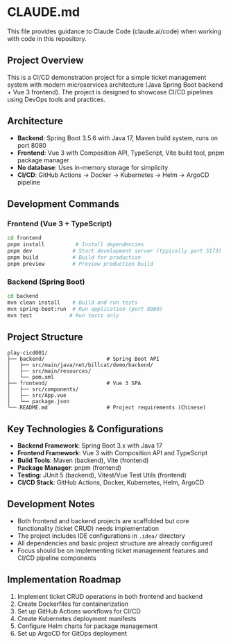 # CLAUDE.md

This file provides guidance to Claude Code (claude.ai/code) when working with code in this repository.

## Project Overview

This is a CI/CD demonstration project for a simple ticket management system with modern microservices architecture (Java Spring Boot backend + Vue 3 frontend). The project is designed to showcase CI/CD pipelines using DevOps tools and practices.

## Architecture

- **Backend**: Spring Boot 3.5.6 with Java 17, Maven build system, runs on port 8080
- **Frontend**: Vue 3 with Composition API, TypeScript, Vite build tool, pnpm package manager
- **No database**: Uses in-memory storage for simplicity
- **CI/CD**: GitHub Actions → Docker → Kubernetes → Helm → ArgoCD pipeline

## Development Commands

### Frontend (Vue 3 + TypeScript)
```bash
cd frontend
pnpm install          # Install dependencies
pnpm dev             # Start development server (typically port 5173)
pnpm build           # Build for production
pnpm preview         # Preview production build
```

### Backend (Spring Boot)
```bash
cd backend
mvn clean install    # Build and run tests
mvn spring-boot:run  # Run application (port 8080)
mvn test            # Run tests only
```

## Project Structure

```
play-cicd001/
├── backend/                    # Spring Boot API
│   ├── src/main/java/net/billcat/demo/backend/
│   ├── src/main/resources/
│   └── pom.xml
├── frontend/                   # Vue 3 SPA
│   ├── src/components/
│   ├── src/App.vue
│   └── package.json
└── README.md                   # Project requirements (Chinese)
```

## Key Technologies & Configurations

- **Backend Framework**: Spring Boot 3.x with Java 17
- **Frontend Framework**: Vue 3 with Composition API and TypeScript
- **Build Tools**: Maven (backend), Vite (frontend)
- **Package Manager**: pnpm (frontend)
- **Testing**: JUnit 5 (backend), Vitest/Vue Test Utils (frontend)
- **CI/CD Stack**: GitHub Actions, Docker, Kubernetes, Helm, ArgoCD

## Development Notes

- Both frontend and backend projects are scaffolded but core functionality (ticket CRUD) needs implementation
- The project includes IDE configurations in `.idea/` directory
- All dependencies and basic project structure are already configured
- Focus should be on implementing ticket management features and CI/CD pipeline components

## Implementation Roadmap

1. Implement ticket CRUD operations in both frontend and backend
2. Create Dockerfiles for containerization
3. Set up GitHub Actions workflows for CI/CD
4. Create Kubernetes deployment manifests
5. Configure Helm charts for package management
6. Set up ArgoCD for GitOps deployment